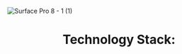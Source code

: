 ![Surface Pro 8 - 1 (1)](https://user-images.githubusercontent.com/74500494/210315548-fab6709d-f0fd-4bef-92e2-faca20e97a9c.jpg)
                        <h1 style="text-align: center;">Technology Stack:</h1>
